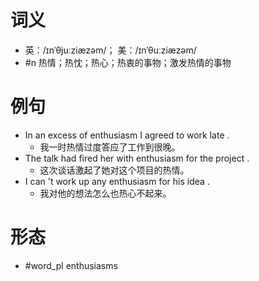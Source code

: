 # 词义
- 英：/ɪnˈθjuːziæzəm/； 美：/ɪnˈθuːziæzəm/
- #n 热情；热忱；热心；热衷的事物；激发热情的事物
# 例句
- In an excess of enthusiasm I agreed to work late .
	- 我一时热情过度答应了工作到很晚。
- The talk had fired her with enthusiasm for the project .
	- 这次谈话激起了她对这个项目的热情。
- I can 't work up any enthusiasm for his idea .
	- 我对他的想法怎么也热心不起来。
# 形态
- #word_pl enthusiasms
